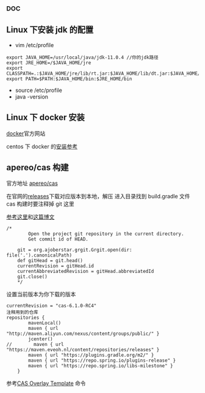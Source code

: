 ### DOC

## Linux 下安装 jdk 的配置

- vim /etc/profile

```
export JAVA_HOME=/usr/local/java/jdk-11.0.4 //你的jdk路径
export JRE_HOME=/$JAVA_HOME/jre
export CLASSPATH=.:$JAVA_HOME/jre/lib/rt.jar:$JAVA_HOME/lib/dt.jar:$JAVA_HOME/lib/tools.jar
export PATH=$PATH:$JAVA_HOME/bin:$JRE_HOME/bin
```

- source /etc/profile
- java -version

## Linux 下 docker 安装

[docker](https://www.docker.com/)官方网站

centos 下 docker 的[安装参考](https://docs.docker.com/install/linux/docker-ce/centos/)

## apereo/cas 构建

官方地址 [apereo/cas](https://github.com/apereo/cas)

在官网的[releases](https://github.com/apereo/cas/releases)下载对应版本到本地，解压
进入目录找到 build.gradle 文件
cas 构建时要注释掉 git 这里

[参考这里](http://www.youmeek.com/gradle-cas/)和[这篇博文](https://blog.csdn.net/weisheixiaoxin/article/details/79338614)

```
/*
        Open the project git repository in the current directory.
        Get commit id of HEAD.

    git = org.ajoberstar.grgit.Grgit.open(dir: file('.').canonicalPath)
    def gitHead = git.head()
    currentRevision = gitHead.id
    currentAbbreviatedRevision = gitHead.abbreviatedId
    git.close()
    */
```

设置当前版本为你下载的版本

```
currentRevision = "cas-6.1.0-RC4"
注释用到的仓库
repositories {
        mavenLocal()
        maven { url "http://maven.aliyun.com/nexus/content/groups/public/" }
        jcenter()
//        maven { url "https://maven.eveoh.nl/content/repositories/releases" }
        maven { url "https://plugins.gradle.org/m2/" }
        maven { url "https://repo.spring.io/plugins-release" }
        maven { url "https://repo.spring.io/libs-milestone" }
    }
```

参考[CAS Overlay Template](https://github.com/apereo/cas-overlay-template) 命令
